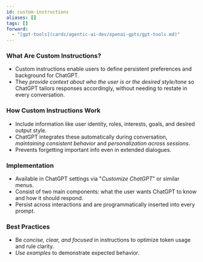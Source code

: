 ```yaml
---
id: custom-instructions
aliases: []
tags: []
forward:
  - "[gpt-tools](cards/agentic-ai-dev/openai-gpts/gpt-tools.md)"
---
```


### What Are Custom Instructions?

- Custom instructions enable users to define persistent preferences and background for ChatGPT.
- They _provide context about who the user is or the desired style/tone_ so ChatGPT tailors responses accordingly, without needing to restate in every conversation.

### How Custom Instructions Work

- Include information like user identity, roles, interests, goals, and desired output style.
- ChatGPT integrates these automatically during conversation, _maintaining consistent behavior_ and _personalization across sessions_.
- Prevents forgetting important info even in extended dialogues.

### Implementation

- Available in ChatGPT settings via "_Customize ChatGPT_" or similar menus.
- Consist of two main components: what the user wants ChatGPT to know and how it should respond.
- Persist across interactions and are programmatically inserted into every prompt.

### Best Practices

- Be _concise, clear, and focused_ in instructions to optimize token usage and rule clarity.
- _Use examples_ to demonstrate expected behavior.
